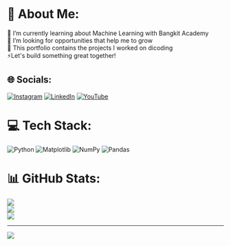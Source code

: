 # 💫 About Me:
🌱 I’m currently learning about Machine Learning with Bangkit Academy<br>🤝 I’m looking for opportunities that help me to grow<br>💬 This portfolio contains the projects I worked on dicoding<br>⚡Let's build something great together!


## 🌐 Socials:
[![Instagram](https://img.shields.io/badge/Instagram-%23E4405F.svg?logo=Instagram&logoColor=white)](https://instagram.com/https://www.instagram.com/elv.jnr/) [![LinkedIn](https://img.shields.io/badge/LinkedIn-%230077B5.svg?logo=linkedin&logoColor=white)](https://linkedin.com/in/https://www.linkedin.com/in/elvino-junior-ba94b8214/) [![YouTube](https://img.shields.io/badge/YouTube-%23FF0000.svg?logo=YouTube&logoColor=white)](https://youtube.com/@https://www.youtube.com/@elvinojunior155) 

# 💻 Tech Stack:
![Python](https://img.shields.io/badge/python-3670A0?style=for-the-badge&logo=python&logoColor=ffdd54) ![Matplotlib](https://img.shields.io/badge/Matplotlib-%23ffffff.svg?style=for-the-badge&logo=Matplotlib&logoColor=black) ![NumPy](https://img.shields.io/badge/numpy-%23013243.svg?style=for-the-badge&logo=numpy&logoColor=white) ![Pandas](https://img.shields.io/badge/pandas-%23150458.svg?style=for-the-badge&logo=pandas&logoColor=white)
# 📊 GitHub Stats:
![](https://github-readme-stats.vercel.app/api?username=elvinojunior&theme=dark&hide_border=false&include_all_commits=false&count_private=false)<br/>
![](https://github-readme-streak-stats.herokuapp.com/?user=elvinojunior&theme=dark&hide_border=false)<br/>
![](https://github-readme-stats.vercel.app/api/top-langs/?username=elvinojunior&theme=dark&hide_border=false&include_all_commits=false&count_private=false&layout=compact)

---
[![](https://visitcount.itsvg.in/api?id=elvinojunior&icon=0&color=0)](https://visitcount.itsvg.in)

<!-- Proudly created with GPRM ( https://gprm.itsvg.in ) -->

